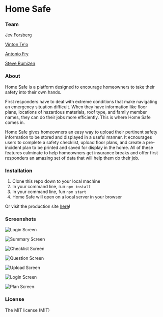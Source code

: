 # Home Safe

### Team
[Jev Forsberg](https://github.com/baldm0mma)


[Vinton Te'o](https://github.com/vjt960)


[Antonio Fry](https://github.com/antoniofry)


[Steve Rumizen](https://github.com/rumizen)

### About

Home Safe is a platform designed to encourage homeowners to take their safety into their own hands.

First responders have to deal with extreme conditions that make navigating an emergency situation difficult. When they have information like floor plans, locations of hazardous materials, roof type, and family member names, they can do their jobs more efficiently. This is where Home Safe comes in.

Home Safe gives homeowners an easy way to upload their pertinent safety information to be stored and displayed in a useful manner. It ecnourages users to complete a safety checklist, upload floor plans, and create a pre-incident plan to be printed and saved for display in the home. All of these features culminate to help homeowners get insurance breaks and offer first responders an amazing set of data that will help them do their job.

### Installation

1. Clone this repo down to your local machine
2. In your command line, run `npm install`
3. In your command line, fun `npm start`
4. Home Safe will open on a local server in your browser

Or visit the production site [here](https://techtoprotect-home-safe.herokuapp.com/)!

### Screenshots

![Login Screen](./public/hs-login.png)


![Summary Screen](./public/hs-summary.png)


![Checklist Screen](./public/hs-checklist.png)


![Question Screen](./public/hs-question.png)


![Upload Screen](./public/hs-upload.png)


![Login Screen](./public/hs-login.png)


![Plan Screen](./public/hs-plan.png)


### License

The MIT license (MIT)
